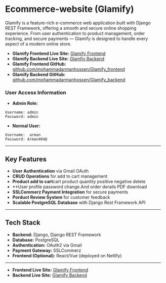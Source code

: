 # Ecommerce-website (Glamify)


Glamify is a feature-rich e-commerce web application built with Django REST Framework, offering a smooth and secure online shopping experience. From user authentication to product management, order tracking, and secure payments — Glamify is designed to handle every aspect of a modern online store.

- **Glamify Frontend Live Site:** [Glamify Frontend](https://glamify-frontend-site.netlify.app/)
- **Glamify Backend Live Site:** [Glamfiy Backend](https://glamify-backend-tp2c.onrender.com/)
- **Glamify Frontend GitHub:** [github.com/mohammadarmanhossen/Glamify_frontend](https://github.com/mohammadarmanhossen/Glamify_frontend)
- **Glamify Backend GitHub:** [github.com/mohammadarmanhossen/Glamify_backend](https://github.com/mohammadarmanhossen/Glamify_backend)

### User Access Information
- **Admin Role:**
```
Username: admin
Password: admin
```

- **Normal User:**
```
Username:  arman
Password: Arman404@
```
---

## Key Features
- **User Authentication** via Gmail OAuth
- **CRUD Operations** for add to cart management
- **Product add to cart**cart product quantity positive negative delete
- **User profile password change.And order derails PDF download 
- **SSLCommerz Payment Integration** for secure payments
- **Porduct Review System** for customer feedback
- **Scalable PostgreSQL Database** with Django Rest Framework API

---

## Tech Stack
- **Backend:** Django, Django REST Framework
- **Database:** PostgreSQL
- **Authentication:** OAuth2 via Gmail
- **Payment Gateway:** SSLCommerz
- **Frontend (Optional):** React/Vue (deployed on Netlify)

---


- **Frontend Live Site:** [Glamify Frontend](https://glamify-frontend-site.netlify.app/)
- **Backend Live Site:** [Glamify Backend](https://glamify-backend-tp2c.onrender.com/)


